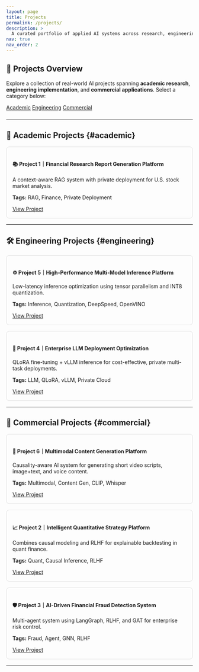 ```yaml
---
layout: page
title: Projects
permalink: /projects/
description: >
  A curated portfolio of applied AI systems across research, engineering, and business.
nav: true
nav_order: 2
---
```


## 🧠 Projects Overview

Explore a collection of real-world AI projects spanning **academic research**, **engineering implementation**, and **commercial applications**. Select a category below:

<div style="margin-bottom: 1.5rem;">
  <a href="#academic" class="btn btn-outline-primary btn-sm">Academic</a>
  <a href="#engineering" class="btn btn-outline-primary btn-sm">Engineering</a>
  <a href="#commercial" class="btn btn-outline-primary btn-sm">Commercial</a>
</div>

---

## 📘 Academic Projects {#academic}

<div style="border: 1px solid #ddd; padding: 1rem; margin-bottom: 1rem; border-radius: 8px;">
  <h4>📚 Project 1｜Financial Research Report Generation Platform</h4>
  <p>A context-aware RAG system with private deployment for U.S. stock market analysis.</p>
  <p><strong>Tags:</strong> RAG, Finance, Private Deployment</p>
  <a href="/projects/financial-rag/" class="btn btn-sm btn-outline-primary">View Project</a>
</div>

---

## 🛠 Engineering Projects {#engineering}

<div style="border: 1px solid #ddd; padding: 1rem; margin-bottom: 1rem; border-radius: 8px;">
  <h4>⚙️ Project 5｜High-Performance Multi-Model Inference Platform</h4>
  <p>Low-latency inference optimization using tensor parallelism and INT8 quantization.</p>
  <p><strong>Tags:</strong> Inference, Quantization, DeepSpeed, OpenVINO</p>
  <a href="/projects/inference-opt/" class="btn btn-sm btn-outline-primary">View Project</a>
</div>

<div style="border: 1px solid #ddd; padding: 1rem; margin-bottom: 1rem; border-radius: 8px;">
  <h4>🚀 Project 4｜Enterprise LLM Deployment Optimization</h4>
  <p>QLoRA fine-tuning + vLLM inference for cost-effective, private multi-task deployments.</p>
  <p><strong>Tags:</strong> LLM, QLoRA, vLLM, Private Cloud</p>
  <a href="/projects/llm-deploy/" class="btn btn-sm btn-outline-primary">View Project</a>
</div>

---

## 💼 Commercial Projects {#commercial}

<div style="border: 1px solid #ddd; padding: 1rem; margin-bottom: 1rem; border-radius: 8px;">
  <h4>🧬 Project 6｜Multimodal Content Generation Platform</h4>
  <p>Causality-aware AI system for generating short video scripts, image+text, and voice content.</p>
  <p><strong>Tags:</strong> Multimodal, Content Gen, CLIP, Whisper</p>
  <a href="/projects/multimodal-gen/" class="btn btn-sm btn-outline-primary">View Project</a>
</div>

<div style="border: 1px solid #ddd; padding: 1rem; margin-bottom: 1rem; border-radius: 8px;">
  <h4>📈 Project 2｜Intelligent Quantitative Strategy Platform</h4>
  <p>Combines causal modeling and RLHF for explainable backtesting in quant finance.</p>
  <p><strong>Tags:</strong> Quant, Causal Inference, RLHF</p>
  <a href="/projects/quant-strategy/" class="btn btn-sm btn-outline-primary">View Project</a>
</div>

<div style="border: 1px solid #ddd; padding: 1rem; margin-bottom: 1rem; border-radius: 8px;">
  <h4>🛡️ Project 3｜AI-Driven Financial Fraud Detection System</h4>
  <p>Multi-agent system using LangGraph, RLHF, and GAT for enterprise risk control.</p>
  <p><strong>Tags:</strong> Fraud, Agent, GNN, RLHF</p>
  <a href="/projects/fraud-detection/" class="btn btn-sm btn-outline-primary">View Project</a>
</div>

---
